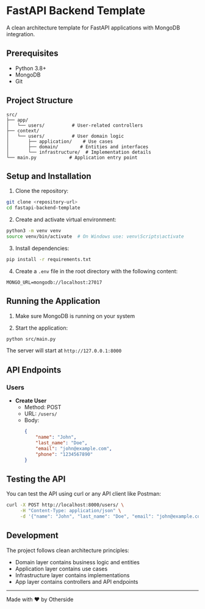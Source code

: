 # FastAPI Backend Template

A clean architecture template for FastAPI applications with MongoDB integration.

## Prerequisites

- Python 3.8+
- MongoDB
- Git

## Project Structure

```
src/
├── app/
│   └── users/          # User-related controllers
├── context/
│   └── users/          # User domain logic
│       ├── application/    # Use cases
│       ├── domain/        # Entities and interfaces
│       └── infrastructure/  # Implementation details
└── main.py            # Application entry point
```

## Setup and Installation

1. Clone the repository:
```bash
git clone <repository-url>
cd fastapi-backend-template
```

2. Create and activate virtual environment:
```bash
python3 -m venv venv
source venv/bin/activate  # On Windows use: venv\Scripts\activate
```

3. Install dependencies:
```bash
pip install -r requirements.txt
```

4. Create a `.env` file in the root directory with the following content:
```
MONGO_URL=mongodb://localhost:27017
```

## Running the Application

1. Make sure MongoDB is running on your system

2. Start the application:
```bash
python src/main.py
```

The server will start at `http://127.0.0.1:8000`

## API Endpoints

### Users

- **Create User**
  - Method: POST
  - URL: `/users/`
  - Body:
    ```json
    {
        "name": "John",
        "last_name": "Doe",
        "email": "john@example.com",
        "phone": "1234567890"
    }
    ```

## Testing the API

You can test the API using curl or any API client like Postman:

```bash
curl -X POST http://localhost:8000/users/ \
     -H "Content-Type: application/json" \
     -d '{"name": "John", "last_name": "Doe", "email": "john@example.com", "phone": "1234567890"}'
```

## Development

The project follows clean architecture principles:
- Domain layer contains business logic and entities
- Application layer contains use cases
- Infrastructure layer contains implementations
- App layer contains controllers and API endpoints

---
Made with ❤️ by Otherside
